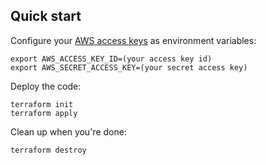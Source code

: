 ## Quick start

Configure your [AWS access keys](http://docs.aws.amazon.com/general/latest/gr/aws-sec-cred-types.html#access-keys-and-secret-access-keys) as environment variables:
```
export AWS_ACCESS_KEY_ID=(your access key id)
export AWS_SECRET_ACCESS_KEY=(your secret access key)
```
Deploy the code:
```
terraform init
terraform apply
```
Clean up when you're done:
```
terraform destroy
```
